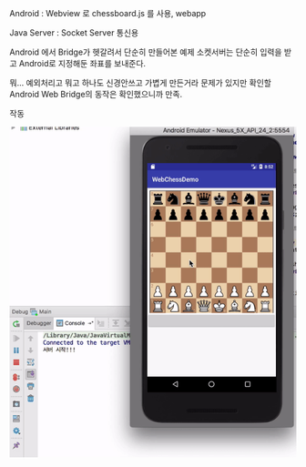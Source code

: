 Android : Webview 로 chessboard.js 를 사용, webapp

Java Server : Socket Server 통신용



Android 에서 Bridge가 헷갈려서 단순히 만들어본 예제 소켓서버는 단순히 입력을 받고 Android로 지정해둔 좌표를 보내준다.

뭐... 예외처리고 뭐고 하나도 신경안쓰고 가볍게 만든거라 문제가 있지만 확인할 Android Web Bridge의 동작은 확인했으니까 만족.



작동

![ChessSocket](../img/ChessSocket.gif)